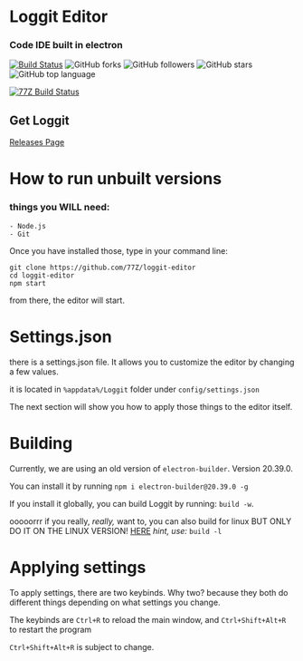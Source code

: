 # Loggit Editor
### Code IDE built in electron

[![Build Status](https://travis-ci.com/77Z/loggit-editor.svg?branch=master)](https://travis-ci.com/77Z/loggit-editor)
![GitHub forks](https://img.shields.io/github/forks/77z/loggit-editor.svg?style=social)
![GitHub followers](https://img.shields.io/github/followers/77z.svg?label=Follow&style=social)
![GitHub stars](https://img.shields.io/github/stars/77z/loggit-editor.svg?style=social)
![GitHub top language](https://img.shields.io/github/languages/top/77z/loggit-editor.svg)

[![77Z Build Status](https://img.shields.io/badge/77Z_build-passing-green.svg)](https://77zsite.tk/builds/loggit-editor)

## Get Loggit

[Releases Page](https://github.com/77Z/loggit-editor/releases/latest "Releases")

# How to run unbuilt versions
### things you WILL need:
    - Node.js
    - Git

Once you have installed those, type in your command line:
```
git clone https://github.com/77Z/loggit-editor
cd loggit-editor
npm start
```

from there, the editor will start.

# Settings.json

there is a settings.json file. It allows you to customize the editor by changing a few values.

it is located in ``%appdata%/Loggit`` folder under ``config/settings.json``

The next section will show you how to apply those things to the editor itself.

# Building

Currently, we are using an old version of ``electron-builder``. Version 20.39.0.

You can install it by running ``npm i electron-builder@20.39.0 -g``

If you install it globally, you can build Loggit by running: ``build -w``.

ooooorrr if you really, *really,* want to, you can also build for linux BUT ONLY DO IT ON THE LINUX VERSION! 
[HERE](https://github.com/77Z/loggit-for-linux "CLICK MEEE!!")
_hint, use:_ ``build -l``

# Applying settings

To apply settings, there are two keybinds. Why two? because they both do different things depending on what settings you change.

The keybinds are ``Ctrl+R`` to reload the main window, and ``Ctrl+Shift+Alt+R`` to restart the program

``Ctrl+Shift+Alt+R`` is subject to change.

